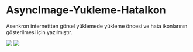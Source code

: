 # AsyncImage-Yukleme-HataIkon


Asenkron internettten görsel yüklemede yükleme öncesi ve hata ikonlarının gösterilmesi için yazılmıştır.

![](images/screenshot1.png)
![](images/screenshot2.png)
